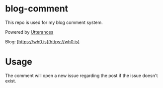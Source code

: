 # blog-comment
This repo is used for my blog comment system.

Powered by [Utterances](https://utteranc.es)

Blog: [https://wh0.is](https://wh0.is)

# Usage
The comment will open a new issue regarding the post if the issue doesn't exist.
